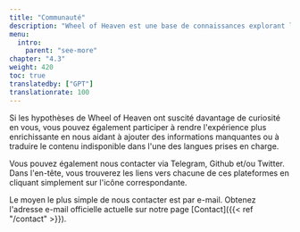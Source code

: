 ```yaml
---
title: "Communauté"
description: "Wheel of Heaven est une base de connaissances explorant l'hypothèse de travail selon laquelle la vie sur Terre a été intelligemment conçue par une civilisation extraterrestre, les soi-disant Élohim."
menu:
  intro:
    parent: "see-more"
chapter: "4.3"
weight: 420
toc: true
translatedby: ["GPT"]
translationrate: 100
---
```


Si les hypothèses de Wheel of Heaven ont suscité davantage de curiosité en vous, vous pouvez également participer à rendre l'expérience plus enrichissante en nous aidant à ajouter des informations manquantes ou à traduire le contenu indisponible dans l'une des langues prises en charge.

Vous pouvez également nous contacter via Telegram, Github et/ou Twitter. Dans l'en-tête, vous trouverez les liens vers chacune de ces plateformes en cliquant simplement sur l'icône correspondante.

Le moyen le plus simple de nous contacter est par e-mail. Obtenez l'adresse e-mail officielle actuelle sur notre page [Contact]({{< ref "/contact" >}}).
